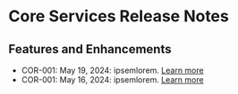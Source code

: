 <meta name=“robots” content=“noindex”>

#  Core Services Release Notes

##  Features and Enhancements

*  COR-001: May 19, 2024: ipsemlorem. [Learn more]()
*  COR-001: May 16, 2024: ipsemlorem. [Learn more]()
